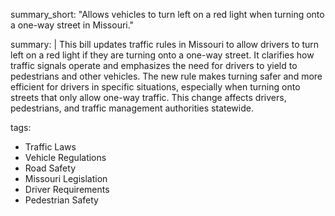 summary_short: "Allows vehicles to turn left on a red light when turning onto a one-way street in Missouri."

summary: |
  This bill updates traffic rules in Missouri to allow drivers to turn left on a red light if they are turning onto a one-way street. It clarifies how traffic signals operate and emphasizes the need for drivers to yield to pedestrians and other vehicles. The new rule makes turning safer and more efficient for drivers in specific situations, especially when turning onto streets that only allow one-way traffic. This change affects drivers, pedestrians, and traffic management authorities statewide.

tags:
  - Traffic Laws
  - Vehicle Regulations
  - Road Safety
  - Missouri Legislation
  - Driver Requirements
  - Pedestrian Safety
